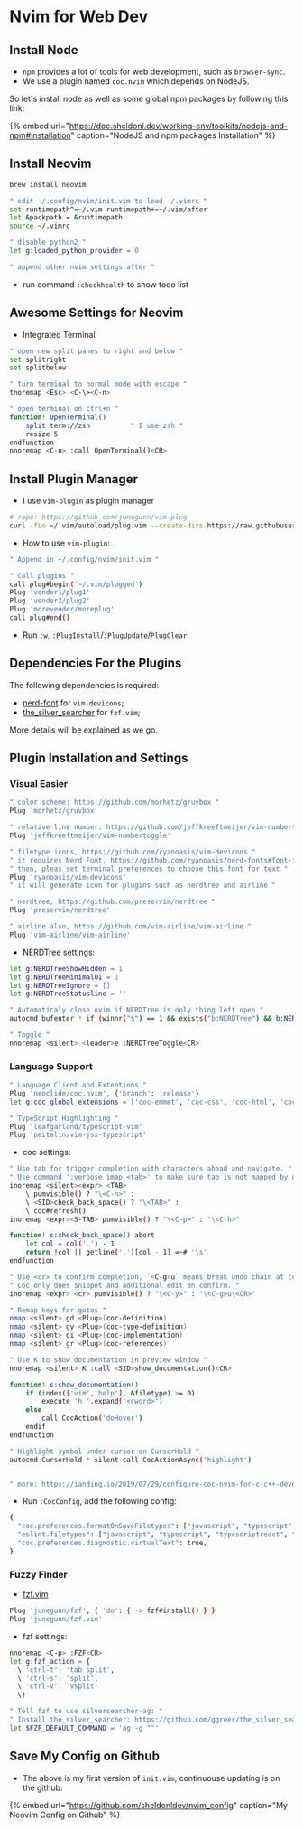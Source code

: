 # Nvim for Web Dev

## Install Node

* `npm` provides a lot of tools for web development, such as `browser-sync`.
* We use a plugin named `coc.nvim` which depends on NodeJS.

So let's install node as well as some global npm packages by following this link:

{% embed url="https://doc.sheldonl.dev/working-env/toolkits/nodejs-and-npm#installation" caption="NodeJS and npm packages Installation" %}


## Install Neovim

```bash
brew install neovim
```

```bash
" edit ~/.config/nvim/init.vim to load ~/.vimrc "
set runtimepath^=~/.vim runtimepath+=~/.vim/after
let &packpath = &runtimepath
source ~/.vimrc

" disable python2 "
let g:loaded_python_provider = 0

" append other nvim settings after "
```

* run command `:checkhealth` to show todo list


## Awesome Settings for Neovim

- Integrated Terminal

```bash
" open new split panes to right and below "
set splitright
set splitbelow

" turn terminal to normal mode with escape "
tnoremap <Esc> <C-\><C-n>

" open terminal on ctrl+n "
function! OpenTerminal()
    split term://zsh          " I use zsh "
    resize 5
endfunction
nnoremap <C-n> :call OpenTerminal()<CR>
```

## Install Plugin Manager

* I use `vim-plugin` as plugin manager

```bash
# repo: https://github.com/junegunn/vim-plug
curl -fLo ~/.vim/autoload/plug.vim --create-dirs https://raw.githubusercontent.com/junegunn/vim-plug/master/plug.vim
```

* How to use `vim-plugin`:

```bash
" Append in ~/.config/nvim/init.vim "

" Call plugins "
call plug#begin('~/.vim/plugged')
Plug 'vender1/plug1'
Plug 'vender2/plug2'
Plug 'morevender/moreplug'
call plug#end()
```

* Run `:w`, `:PlugInstall`/`:PlugUpdate`/`PlugClear`


## Dependencies For the Plugins

The following dependencies is required:

* [nerd-font](https://github.com/ryanoasis/nerd-fonts#font-installation") for `vim-devicons`;
* [the_silver_searcher](https://github.com/ggreer/the_silver_searcher) for `fzf.vim`;

More details will be explained as we go.


## Plugin Installation and Settings

### Visual Easier

```bash
" color scheme: https://github.com/morhetz/gruvbox "
Plug 'morhetz/gruvbox'

" relative line number: https://github.com/jeffkreeftmeijer/vim-numbertoggle "
Plug 'jeffkreeftmeijer/vim-numbertoggle'

" filetype icons, https://github.com/ryanoasis/vim-devicons "
" it requires Nerd Font, https://github.com/ryanoasis/nerd-fonts#font-installation "
" then, pleas set terminal preferences to choose this font for text "
Plug 'ryanoasis/vim-devicons'
" it will generate icon for plugins such as nerdtree and airline "

" nerdtree, https://github.com/preservim/nerdtree "
Plug 'preservim/nerdtree'

" airline also, https://github.com/vim-airline/vim-airline "
Plug 'vim-airline/vim-airline'
```

* NERDTree settings:

```bash
let g:NERDTreeShowHidden = 1
let g:NERDTreeMinimalUI = 1
let g:NERDTreeIgnore = []
let g:NERDTreeStatusline = ''

" Automaticaly close nvim if NERDTree is only thing left open "
autocmd bufenter * if (winnr("$") == 1 && exists("b:NERDTree") && b:NERDTree.isTabTree()) | q | endif

" Toggle "
nnoremap <silent> <leader>e :NERDTreeToggle<CR>
```

### Language Support

```bash
" Language Client and Extentions "
Plug 'neoclide/coc.nvim', {'branch': 'release'}
let g:coc_global_extensions = ['coc-emmet', 'coc-css', 'coc-html', 'coc-json', 'coc-prettier', 'coc-tsserver']

" TypeScript Highlighting "
Plug 'leafgarland/typescript-vim'
Plug 'peitalin/vim-jsx-typescript'
```

* coc settings:

```bash
" Use tab for trigger completion with characters ahead and navigate. "
" Use command ':verbose imap <tab>' to make sure tab is not mapped by other plugin. "
inoremap <silent><expr> <TAB>
    \ pumvisible() ? "\<C-n>" :
    \ <SID>check_back_space() ? "\<TAB>" :
    \ coc#refresh()
inoremap <expr><S-TAB> pumvisible() ? "\<C-p>" : "\<C-h>"

function! s:check_back_space() abort
    let col = col('.') - 1
    return !col || getline('.')[col - 1] =~# '\s'
endfunction

" Use <cr> to confirm completion, `<C-g>u` means break undo chain at current position. "
" Coc only does snippet and additional edit on confirm. "
inoremap <expr> <cr> pumvisible() ? "\<C-y>" : "\<C-g>u\<CR>"

" Remap keys for gotos "
nmap <silent> gd <Plug>(coc-definition)
nmap <silent> gy <Plug>(coc-type-definition)
nmap <silent> gi <Plug>(coc-implementation)
nmap <silent> gr <Plug>(coc-references)

" Use K to show documentation in preview window "
nnoremap <silent> K :call <SID>show_documentation()<CR>

function! s:show_documentation()
    if (index(['vim','help'], &filetype) >= 0)
        execute 'h '.expand('<cword>')
    else
        call CocAction('doHover')
    endif
endfunction

" Highlight symbol under cursor on CursorHold "
autocmd CursorHold * silent call CocActionAsync('highlight')


" more: https://ianding.io/2019/07/29/configure-coc-nvim-for-c-c++-development/ "
```

* Run `:CocConfig`, add the following config:

```bash
{
  "coc.preferences.formatOnSaveFiletypes": ["javascript", "typescript", "typescriptreact", "json", "javascriptreact", "typescript.tsx"],
  "eslint.filetypes": ["javascript", "typescript", "typescriptreact", "javascriptreact", "typescript.tsx"],
  "coc.preferences.diagnostic.virtualText": true,
}
```


### Fuzzy Finder

* [fzf.vim](https://github.com/junegunn/fzf.vim)

```bash
Plug 'junegunn/fzf', { 'do': { -> fzf#install() } }
Plug 'junegunn/fzf.vim'
```

* fzf settings:

```bash
nnoremap <C-p> :FZF<CR>
let g:fzf_action = {
  \ 'ctrl-t': 'tab split',
  \ 'ctrl-s': 'split',
  \ 'ctrl-v': 'vsplit'
  \}

" Tell fzf to use silversearcher-ag: "
" Install the_silver_searcher: https://github.com/ggreer/the_silver_searcher "
let $FZF_DEFAULT_COMMAND = 'ag -g ""'
```

## Save My Config on Github

- The above is my first version of `init.vim`, continuouse updating is on the github:

{% embed url="https://github.com/sheldonldev/nvim_config" caption="My Neovim Config on Github" %}

